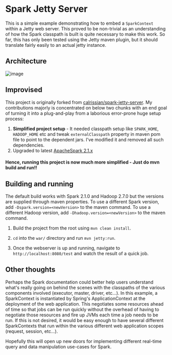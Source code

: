 # Spark Jetty Server

This is a simple example demonstrating how to embed a ```SparkContext``` within a Jetty web server. This proved to be non-trivial as an understanding of how the Spark classpath is built is quite necessary to make this work. So far, this has only been tested using the Jetty maven plugin, but it should translate fairly easily to an actual jetty instance.

## Architecture
![image](https://user-images.githubusercontent.com/22542670/27729358-3131ade2-5da3-11e7-8bc0-5ff0d6ec4fa5.png)

## Improvised
This project is originally forked from [calrissian/spark-jetty-server](https://github.com/calrissian/spark-jetty-server). My contributions majorly is concentrated on below two chunks with an end goal of turning it into a plug-and-play from a laborious error-prone huge setup process:
1. **Simplified project setup** - It needed classpath setup like ```SPARK_HOME```, ```HADOOP_HOME``` etc and tweak ```externalClasspath``` property in maven pom file to point to the dependent jars. I've modified it and removed all such dependencies. 
2. Upgraded to latest [ApacheSpark 2.1.x](#apachespark) 

#### Hence, running this project is now much more simplified - Just do mvn build and run!!

## Building and running
The default build works with Spark 2.1.0 and Hadoop 2.7.0 but the versions are supplied through maven properties. To use a different Spark version, add ```-Dspark.version=<newVersion>``` to the maven command. To use a different Hadoop version, add ```-Dhadoop.version=<newVersion>``` to the maven command.

1. Build the project from the root using ```mvn clean install```.

2. ```cd``` into the ```war/``` directory and run ```mvn jetty:run```.

3. Once the webserver is up and running, navigate to ```http://localhost:8080/test``` and watch the result of a quick job.

## Other thoughts
Perhaps the Spark documentation could better help users understand what's really going on behind the scenes with the classpaths of the various components involved (executor, master, driver, etc...). In this example, a SparkContext is instantiated by Spring's ApplicationContext at the deployment of the web application. This negotiates some resources ahead of time so that jobs can be run quickly without the overhead of having to negotiate those resources and fire up JVMs each time a job needs to be run. If this is not desired, it would be easy enough to have several different SparkContexts that run within the various different web application scopes (request, session, etc...). 

Hopefully this will open up new doors for implementing different real-time query and data manipulation use-cases for Spark.
